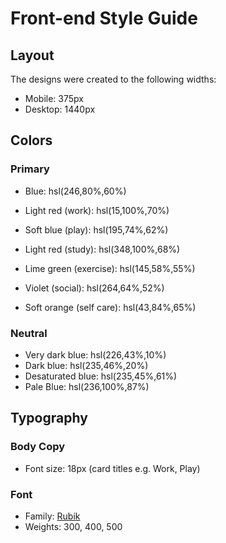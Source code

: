 # Front-end Style Guide

## Layout

The designs were created to the following widths:

- Mobile: 375px
- Desktop: 1440px

## Colors

### Primary

- Blue: hsl(246,80%,60%)

- Light red (work): hsl(15,100%,70%)
- Soft blue (play): hsl(195,74%,62%)
- Light red (study): hsl(348,100%,68%)
- Lime green (exercise): hsl(145,58%,55%)
- Violet (social): hsl(264,64%,52%)
- Soft orange (self care): hsl(43,84%,65%)

### Neutral

- Very dark blue: hsl(226,43%,10%)
- Dark blue: hsl(235,46%,20%)
- Desaturated blue: hsl(235,45%,61%)
- Pale Blue: hsl(236,100%,87%)

## Typography

### Body Copy

- Font size: 18px (card titles e.g. Work, Play)

### Font

- Family: [Rubik](https://fonts.google.com/specimen/Rubik)
- Weights: 300, 400, 500
